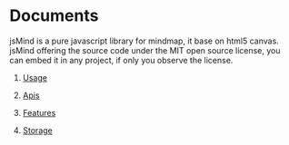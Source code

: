 Documents
======

jsMind is a pure javascript library for mindmap, it base on html5 canvas. jsMind offering the source code under the MIT open source license, you can embed it in any project, if only you observe the license.

1. [Usage][1]

2. [Apis][2]

3. [Features][3]

4. [Storage][4]

[1]:1.usage.md
[2]:2.apis.md
[3]:3.features.md
[4]:4.storage.md
